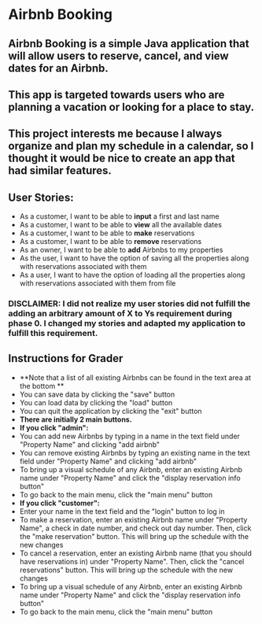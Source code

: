 # Airbnb Booking

## Airbnb Booking is a simple Java application that will allow users to reserve, cancel, and view dates for an Airbnb.

## This app is targeted towards users who are planning a vacation or looking for a place to stay.

## This project interests me because I always organize and plan my schedule in a calendar, so I thought it would be nice to create an app that had similar features.

## **User Stories:**
- As a customer, I want to be able to **input** a first and last name
- As a customer, I want to be able to **view** all the available dates
- As a customer, I want to be able to **make** reservations 
- As a customer, I want to be able to **remove** reservations 
- As an owner, I want to be able to **add** Airbnbs to my properties
- As the user, I want to have the option of saving all the properties along with reservations associated with them
- As a user, I want to have the option of loading all the properties along with reservations associated with them from file

### DISCLAIMER: I did not realize my user stories did not fulfill the adding an arbitrary amount of X to Ys requirement during phase 0. I changed my stories and adapted my application to fulfill this requirement.

## **Instructions for Grader**
- **Note that a list of all existing Airbnbs can be found in the text area at the bottom **
- You can save data by clicking the "save" button 
- You can load data by clicking the "load"  button
- You can quit the application by clicking the "exit" button
- **There are initially 2 main buttons.**
- **If you click "admin":**
- You can add new Airbnbs by typing in a name in the text field under "Property Name" and clicking "add airbnb"
- You can remove existing Airbnbs by typing an existing name in the text field under "Property Name" and clicking "add airbnb"
- To bring up a visual schedule of any Airbnb, enter an existing Airbnb name under "Property Name" and click the "display reservation info button"
- To go back to the main menu, click the "main menu" button
- **If you click "customer":**
- Enter your name in the text field and the "login" button to log in
- To make a reservation, enter an existing Airbnb name under "Property Name", a check in date number, and check out day number. Then, click the "make reservation" button. This will bring up the schedule with the new changes
- To cancel a reservation, enter an existing Airbnb name (that you should have reservations in) under "Property Name". Then, click the "cancel reservations" button. This will bring up the schedule with the new changes
- To bring up a visual schedule of any Airbnb, enter an existing Airbnb name under "Property Name" and click the "display reservation info button"
- To go back to the main menu, click the "main menu" button
